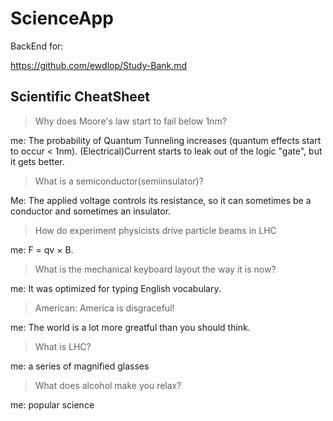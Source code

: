 # ScienceApp

BackEnd for:

<https://github.com/ewdlop/Study-Bank.md>

## Scientific CheatSheet

> Why does Moore's law start to fail below 1nm?

  me: The probability of Quantum Tunneling increases (quantum effects start to occur < 1nm). (Electrical)Current starts to leak out of the logic "gate", but it gets better.

> What is a semiconductor(semiinsulator)?

 Me: The applied voltage controls its resistance, so it can sometimes be a conductor and sometimes an insulator.

> How do experiment physicists drive particle beams in LHC

  me: F = qv × B.

> What is the mechanical keyboard layout the way it is now?

  me: It was optimized for typing English vocabulary.

> American: America is disgraceful!

  me: The world is a lot more greatful than you should think.

> What is LHC?

  me: a series of magnified glasses

> What does alcohol make you relax?

  me: popular science
